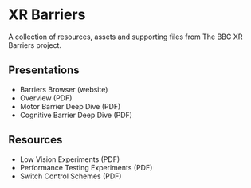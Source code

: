 # XR Barriers

A collection of resources, assets and supporting files from The BBC XR Barriers project.

## Presentations

* Barriers Browser (website)
* Overview (PDF)
* Motor Barrier Deep Dive (PDF)
* Cognitive Barrier Deep Dive (PDF)

## Resources

* Low Vision Experiments (PDF)
* Performance Testing Experiments (PDF)
* Switch Control Schemes (PDF)

